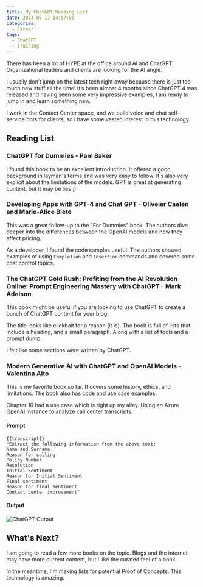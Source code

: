 ```yaml
---
title: My ChatGPT Reading List
date: 2023-06-17 14:57:50
categories:
  - Career
tags:
  - ChatGPT
  - Training
---
```


There has been a lot of HYPE at the office around AI and ChatGPT. Organizational leaders and clients are looking for the AI angle.

<!-- more -->

I usually don’t jump on the latest tech right away because there is just too much new stuff all the time! It’s been almost 4 months since ChatGPT 4 was released and having seen some very impressive examples, I am ready to jump in and learn something new.

I work in the Contact Center space, and we build voice and chat self-service bots for clients, so I have some vested interest in this technology.

## Reading List

### ChatGPT for Dummies - Pam Baker

I found this book to be an excellent introduction. It offered a good background in layman's terms and was very easy to follow. It's also very explicit about the limitations of the models. GPT is great at generating content, but it may be lies ;)

### Developing Apps with GPT-4 and Chat GPT - Oliveier Caelen and Marie-Alice Blete

This was a great follow-up to the "For Dummies" book. The authors dive deeper into the differences between the OpenAI models and how they affect pricing.

As a developer, I found the code samples useful. The authors showed examples of using `Completion` and `Insertion` commands and covered some cost control topics.

### The ChatGPT Gold Rush: Profiting from the AI Revolution Online: Prompt Engineering Mastery with ChatGPT - Mark Adelson

This book might be useful if you are looking to use ChatGPT to create a bunch of ChatGPT content for your blog.

The title looks like clickbait for a reason (it is). The book is full of lists that include a heading, and a small paragraph. Along with a list of tools and a prompt dump.

I felt like some sections were written by ChatGPT.

### Modern Generative AI with ChatGPT and OpenAI Models - Valentina Alto

This is my favorite book so far. It covers some history, ethics, and limitations. The book also has code and use case examples.

Chapter 10 had a use case which is right up my alley. Using an Azure OpenAI instance to analyze call center transcripts.

#### Prompt

```text
{{transcript}}
"Extract the following information from the above text:
Name and Surname
Reason for calling
Policy Number
Resolution
Initial Sentiment
Reason for Initial Sentiment
Final sentiment
Reason for final sentiment
Contact center improvement"
```

#### Output

![ChatGPT Output](./chat-gpt-call-center-analysis.png)

## What's Next?

I am going to read a few more books on the topic. Blogs and the internet may have more current content, but I like the curated feel of a book.

In the meantime, I'm making lists for potential Proof of Concepts. This technology is amazing.
